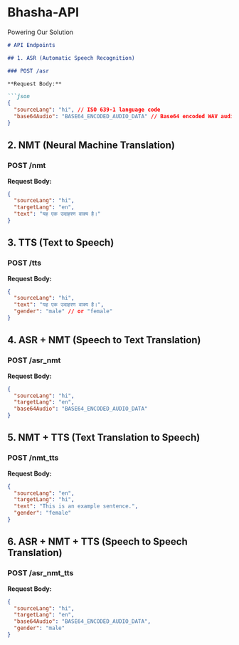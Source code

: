 # Bhasha-API
Powering Our Solution
```markdown
# API Endpoints

## 1. ASR (Automatic Speech Recognition)

### POST /asr

**Request Body:**

```json
{
  "sourceLang": "hi", // ISO 639-1 language code
  "base64Audio": "BASE64_ENCODED_AUDIO_DATA" // Base64 encoded WAV audio file
}
```

## 2. NMT (Neural Machine Translation)

### POST /nmt

**Request Body:**

```json
{
  "sourceLang": "hi",
  "targetLang": "en",
  "text": "यह एक उदाहरण वाक्य है।"
}
```

## 3. TTS (Text to Speech)

### POST /tts

**Request Body:**

```json
{
  "sourceLang": "hi",
  "text": "यह एक उदाहरण वाक्य है।",
  "gender": "male" // or "female"
}
```

## 4. ASR + NMT (Speech to Text Translation)

### POST /asr_nmt

**Request Body:**

```json
{
  "sourceLang": "hi",
  "targetLang": "en",
  "base64Audio": "BASE64_ENCODED_AUDIO_DATA"
}
```

## 5. NMT + TTS (Text Translation to Speech)

### POST /nmt_tts

**Request Body:**

```json
{
  "sourceLang": "en",
  "targetLang": "hi",
  "text": "This is an example sentence.",
  "gender": "female"
}
```

## 6. ASR + NMT + TTS (Speech to Speech Translation)

### POST /asr_nmt_tts

**Request Body:**

```json
{
  "sourceLang": "hi",
  "targetLang": "en",
  "base64Audio": "BASE64_ENCODED_AUDIO_DATA",
  "gender": "male"
}
```
```
